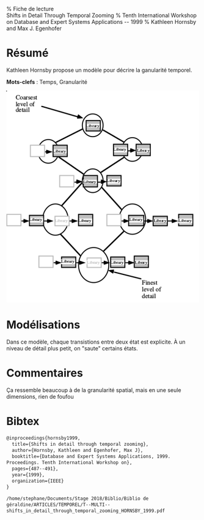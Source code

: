 % Fiche de lecture  
Shifts in Detail Through Temporal Zooming
% Tenth International Workshop on Database and Expert Systems Applications -- 1999
% Kathleen Hornsby and Max J. Egenhofer

# Résumé

Kathleen Hornsby propose un modèle pour décrire la ganularité temporel.

**Mots-clefs** : Temps, Granularité

![La maille des détails](hornsby1999.png)

# Modélisations 

Dans ce modèle, chaque transistions entre deux état est explicite. À un niveau
de détail plus petit, on "saute" certains états.

# Commentaires

Ça ressemble beaucoup à de la granularité spatial, mais en une seule
dimensions, rien de foufou

# Bibtex

```
@inproceedings{hornsby1999,
  title={Shifts in detail through temporal zooming},
  author={Hornsby, Kathleen and Egenhofer, Max J},
  booktitle={Database and Expert Systems Applications, 1999. Proceedings. Tenth International Workshop on},
  pages={487--491},
  year={1999},
  organization={IEEE}
}
```

```
/home/stephane/Documents/Stage 2018/Biblio/Biblio de géraldine/ARTICLES/TEMPOREL/T--MULTI--shifts_in_detail_through_temporal_zooming_HORNSBY_1999.pdf
```
